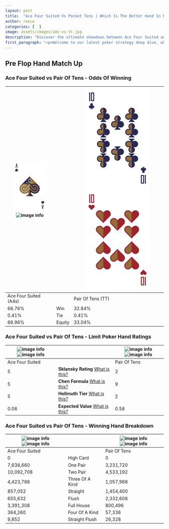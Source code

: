 ```yaml
---
layout: post
title:  "Ace Four Suited Vs Pocket Tens | Which Is The Better Hand In Poker? A Complete Guide"
author: reece
categories: [  ]
image: assets/images/a4s-vs-tt.jpg
description: "Discover the ultimate showdown between Ace Four Suited and Pair Of Tens in poker! Uncover the odds, strategies, and scenarios where one hand triumphs over the other. Get ready to up your poker game with this thrilling analysis."
first_paragraph: "<p>Welcome to our latest poker strategy deep dive, where we're pitting two distinct hands against each other in a high-stakes showdown: Ace Four Suited vs Pair Of Tens.</p><p>In the dynamic world of poker, every decision counts, and knowing which hand holds the upper hand is key to your success at the table.</p><p>In this article, we'll dissect these two hands, explore the scenarios where one dominates the other, and equip you with the knowledge to make strategic choices that can tip the odds in your favor.</p><p>Get ready to unravel the intriguing dynamics of these poker hands and elevate your game to new heights.</p>"
---
```




[comment]: # (sp0)

## Pre Flop Hand Match Up

<div class="table hand-ratings" markdown="1"> 



### Ace Four Suited vs Pair Of Tens - Odds Of Winning


    
| ![image info](assets/images/hand1/A.png) ![image info](assets/images/hand1/4s.png) |  | ![image info](assets/images/hand2/T.png) ![image info](assets/images/hand2/To.png) |
| -------- | -------- | -------- |
| Ace Four Suited (A4s) |  | Pair Of Tens (TT) |
| 66.76% | Win | 32.84% |
| 0.41% | Tie | 0.41% |
| 66.96% | Equity | 33.04% |




[comment]: # (sp1)



### Ace Four Suited vs Pair Of Tens - Limit Poker Hand Ratings


    
| ![image info](https://www.riverpairs.com/assets/images/hand1/A.png) ![image info](https://www.riverpairs.com/assets/images/hand1/4s.png) |  | ![image info](https://www.riverpairs.com/assets/images/hand2/T.png) ![image info](https://www.riverpairs.com/assets/images/hand2/To.png) |
| -------- | -------- | -------- |
| Ace Four Suited |  | Pair Of Tens |
| 5 | **Sklansky Rating** [What is this?](/sklansky-rating-explained) | 2 |
| 5 | **Chen Formula** [What is this?](/chen-formula-explained) | 9 |
| 5 | **Hellmuth Tier** [What is this?](/Hellmuth-tier-explained) | 2 |
| 0.06 | **Expected Value** [What is this?](/expected-value-explained) | 0.58 |




[comment]: # (sp2)



### Ace Four Suited vs Pair Of Tens - Winning Hand Breakdown


    
| ![image info](https://www.riverpairs.com/assets/images/hand1/A.png) ![image info](https://www.riverpairs.com/assets/images/hand1/4s.png) |  | ![image info](https://www.riverpairs.com/assets/images/hand2/T.png) ![image info](https://www.riverpairs.com/assets/images/hand2/To.png) |
| -------- | -------- | -------- |
| Ace Four Suited |  | Pair Of Tens |
| 0 | High Card | 0 |
| 7,638,660 | One Pair | 3,231,720 |
| 10,092,708 | Two Pair | 4,533,192 |
| 4,423,788 | Three Of A Kind | 1,057,968 |
| 857,052 | Straight | 1,454,400 |
| 655,632 | Flush | 2,332,608 |
| 3,391,308 | Full House | 800,496 |
| 364,260 | Four Of A Kind | 57,336 |
| 9,852 | Straight Flush | 26,328 |




[comment]: # (sp3)



</div>

[comment]: # (sp4)



[comment]: # (sp5)

